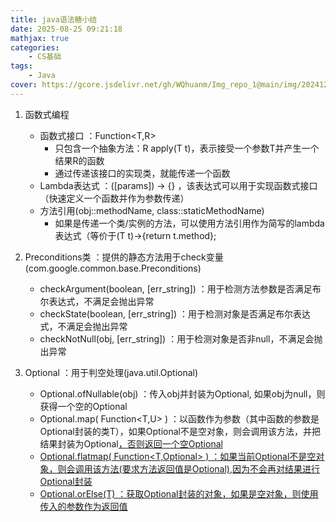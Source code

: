```yaml
---
title: java语法糖小结
date: 2025-08-25 09:21:18
mathjax: true
categories: 
    - CS基础
tags: 
    - Java
cover: https://gcore.jsdelivr.net/gh/WQhuanm/Img_repo_1@main/img/202412222015910.png
---
```




1. 函数式编程
    - 函数式接口 ：Function<T,R>
        - 只包含一个抽象方法：R apply(T t)，表示接受一个参数T并产生一个结果R的函数
        - 通过传递该接口的实现类，就能传递一个函数
    - Lambda表达式 ：([params]) -> {} ，该表达式可以用于实现函数式接口（快速定义一个函数并作为参数传递）
    - 方法引用(obj::methodName, class::staticMethodName) 
        - 如果是传递一个类/实例的方法，可以使用方法引用作为简写的lambda表达式（等价于(T t)->{return t.method};

1. Preconditions类 ：提供的静态方法用于check变量(com.google.common.base.Preconditions)
    - checkArgument(boolean, [err_string]) ：用于检测方法参数是否满足布尔表达式，不满足会抛出异常
    - checkState(boolean, [err_string]) ：用于检测对象是否满足布尔表达式，不满足会抛出异常
    - checkNotNull(obj, [err_string]) ：用于检测对象是否非null，不满足会抛出异常

1. Optional<T> ：用于判空处理(java.util.Optional)
    - Optional.ofNullable(obj) ：传入obj并封装为Optional<obj>, 如果obj为null，则获得一个空的Optional
    - Optional.map( Function<T,U> ) ：以函数作为参数（其中函数的参数是Optional封装的类T），如果Optional不是空对象，则会调用该方法，并把结果封装为Optional<U>，否则返回一个空Optional
    - Optional.flatmap( Function<T,Optional<U>> ) ：如果当前Optional不是空对象，则会调用该方法(要求方法返回值是Optional),因为不会再对结果进行Optional封装
    - Optional.orElse(T) ：获取Optional封装的对象，如果是空对象，则使用传入的参数作为返回值
